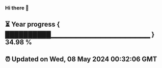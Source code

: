 ### Hi there 👋
⏳ Year progress { ██████████▁▁▁▁▁▁▁▁▁▁▁▁▁▁▁▁▁▁▁▁ } 34.98 %
---
⏰ Updated on Wed, 08 May 2024 00:32:06 GMT
---
